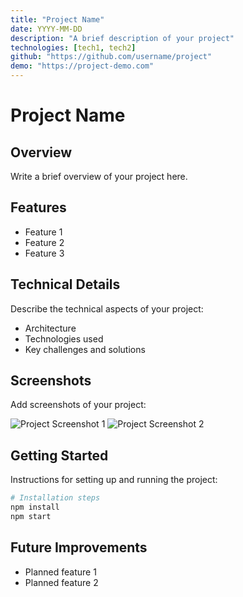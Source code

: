 ```yaml
---
title: "Project Name"
date: YYYY-MM-DD
description: "A brief description of your project"
technologies: [tech1, tech2]
github: "https://github.com/username/project"
demo: "https://project-demo.com"
---
```


# Project Name

## Overview

Write a brief overview of your project here.

## Features

- Feature 1
- Feature 2
- Feature 3

## Technical Details

Describe the technical aspects of your project:

- Architecture
- Technologies used
- Key challenges and solutions

## Screenshots

Add screenshots of your project:

![Project Screenshot 1](path/to/screenshot1.jpg)
![Project Screenshot 2](path/to/screenshot2.jpg)

## Getting Started

Instructions for setting up and running the project:

```bash
# Installation steps
npm install
npm start
```

## Future Improvements

- Planned feature 1
- Planned feature 2
